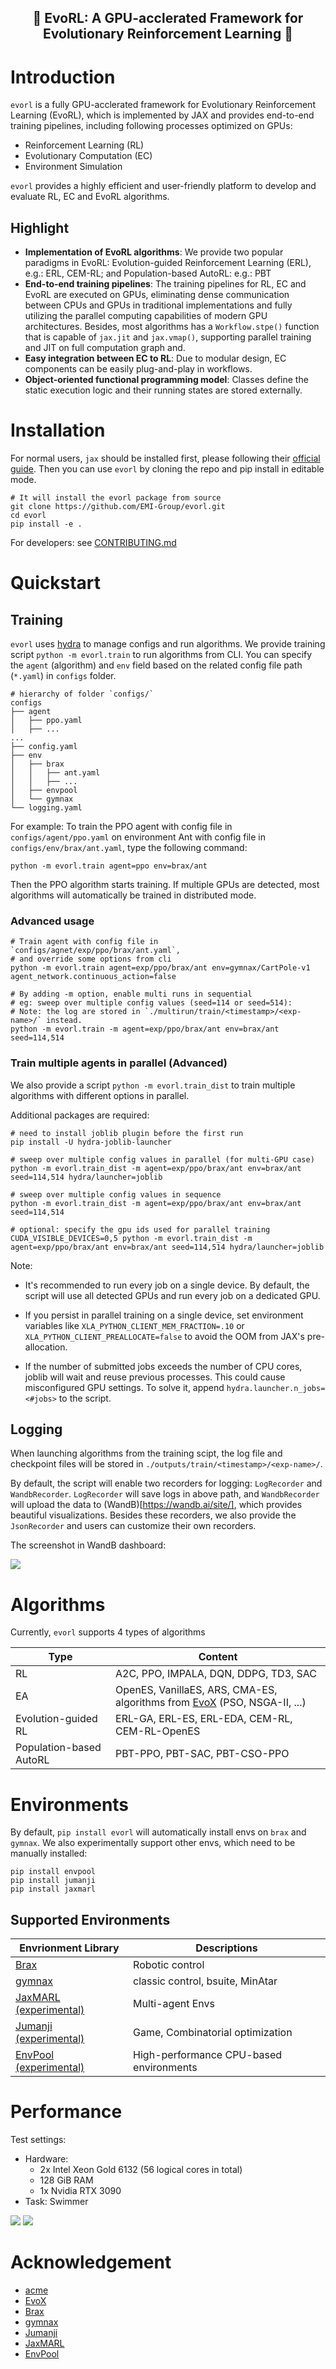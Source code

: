 
<h2 align="center">
    <p>🤖 EvoRL: A GPU-acclerated Framework for Evolutionary Reinforcement Learning 🧬</p>
</h2>


# Introduction

`evorl` is a fully GPU-acclerated framework for Evolutionary Reinforcement Learning (EvoRL), which is implemented by JAX and provides end-to-end training pipelines, including following processes optimized on GPUs:

* Reinforcement Learning (RL)
* Evolutionary Computation (EC)
* Environment Simulation

`evorl` provides a highly efficient and user-friendly platform to develop and evaluate RL, EC and EvoRL algorithms.

<!-- > “北冥有鱼，其名为鲲。化而为鸟，其名为鹏。怒而飞，其翼若垂天之云。”
> ——《庄子·逍遥游》 -->

## Highlight

* **Implementation of EvoRL algorithms**: We provide two popular paradigms in EvoRL: Evolution-guided Reinforcement Learning (ERL), e.g.: ERL, CEM-RL; and Population-based AutoRL: e.g.: PBT
* **End-to-end training pipelines**: The training pipelines for RL, EC and EvoRL are executed on GPUs, eliminating dense communication between CPUs and GPUs in traditional implementations and fully utilizing the parallel computing capabilities of modern GPU architectures. Besides, most algorithms has a `Workflow.stpe()` function that is capable of `jax.jit` and `jax.vmap()`, supporting parallel training and JIT on full computation graph and.
* **Easy integration between EC to RL**: Due to modular design, EC components can be easily plug-and-play in workflows.
* **Object-oriented functional programming model**: Classes define the static execution logic and their running states are stored externally.







# Installation

For normal users, `jax` should be installed first, please following their [official guide](https://jax.readthedocs.io/en/latest/quickstart.html#installation). Then you can use `evorl` by cloning the repo and pip install in editable mode.

```shell
# It will install the evorl package from source
git clone https://github.com/EMI-Group/evorl.git
cd evorl
pip install -e .
```
For developers: see [CONTRIBUTING.md](./CONTRIBUTING.md)


# Quickstart




## Training

`evorl` uses [hydra](https://hydra.cc/) to manage configs and run algorithms. We provide training script `python -m evorl.train` to run algorithms from CLI. You can specify the `agent` (algorithm) and `env` field based on the related config file path (`*.yaml`) in `configs` folder.

```text
# hierarchy of folder `configs/`
configs
├── agent
│   ├── ppo.yaml
│   ├── ...
...
├── config.yaml
├── env
│   ├── brax
│   │   ├── ant.yaml
│   │   ├── ...
│   ├── envpool
│   └── gymnax
└── logging.yaml
```


For example: To train the PPO agent with config file in `configs/agent/ppo.yaml` on environment Ant with config file in `configs/env/brax/ant.yaml`, type the following command:

```shell
python -m evorl.train agent=ppo env=brax/ant
```

Then the PPO algorithm starts training. If multiple GPUs are detected, most algorithms will automatically be trained in distributed mode.

### Advanced usage


```shell
# Train agent with config file in `configs/agnet/exp/ppo/brax/ant.yaml`,
# and override some options from cli
python -m evorl.train agent=exp/ppo/brax/ant env=gymnax/CartPole-v1 agent_network.continuous_action=false

# By adding -m option, enable multi runs in sequential
# eg: sweep over multiple config values (seed=114 or seed=514):
# Note: the log are stored in `./multirun/train/<timestamp>/<exp-name>/` instead.
python -m evorl.train -m agent=exp/ppo/brax/ant env=brax/ant seed=114,514
```

### Train multiple agents in parallel (Advanced)

We also provide a script `python -m evorl.train_dist` to train multiple algorithms with different options in parallel.

Additional packages are required:
```shell
# need to install joblib plugin before the first run
pip install -U hydra-joblib-launcher
```

```shell
# sweep over multiple config values in parallel (for multi-GPU case)
python -m evorl.train_dist -m agent=exp/ppo/brax/ant env=brax/ant seed=114,514 hydra/launcher=joblib

# sweep over multiple config values in sequence
python -m evorl.train_dist -m agent=exp/ppo/brax/ant env=brax/ant seed=114,514

# optional: specify the gpu ids used for parallel training
CUDA_VISIBLE_DEVICES=0,5 python -m evorl.train_dist -m agent=exp/ppo/brax/ant env=brax/ant seed=114,514 hydra/launcher=joblib

```

Note:

- It's recommended to run every job on a single device. By default, the script will use all detected GPUs and run every job on a dedicated GPU.

- If you persist in parallel training on a single device, set environment variables like `XLA_PYTHON_CLIENT_MEM_FRACTION=.10` or `XLA_PYTHON_CLIENT_PREALLOCATE=false` to avoid the OOM from JAX's pre-allocation.

- If the number of submitted jobs exceeds the number of CPU cores, joblib will wait and reuse previous processes. This could cause misconfigured GPU settings. To solve it, append `hydra.launcher.n_jobs=<#jobs>` to the script.


## Logging

When launching algorithms from the training scipt, the log file and checkpoint files will be stored in `./outputs/train/<timestamp>/<exp-name>/`.

By default, the script will enable two recorders for logging: `LogRecorder` and `WandbRecorder`. `LogRecorder` will save logs in above path, and `WandbRecorder` will upload the data to (WandB)[https://wandb.ai/site/], which provides beautiful visualizations. Besides these recorders, we also provide the `JsonRecorder` and users can customize their own recorders.

The screenshot in WandB dashboard:

![](./figs/evorl_wandb.png)


# Algorithms

Currently, `evorl` supports 4 types of algorithms

| Type                    | Content                                                                                                       |
| ----------------------- | ------------------------------------------------------------------------------------------------------------- |
| RL                      | A2C, PPO, IMPALA, DQN, DDPG, TD3, SAC                                                                         |
| EA                      | OpenES, VanillaES, ARS, CMA-ES, algorithms from [EvoX](https://github.com/EMI-Group/evox) (PSO, NSGA-II, ...) |
| Evolution-guided RL     | ERL-GA, ERL-ES, ERL-EDA, CEM-RL, CEM-RL-OpenES                                                                |
| Population-based AutoRL | PBT-PPO, PBT-SAC, PBT-CSO-PPO                                                                                  |


# Environments

By default, `pip install evorl` will automatically install envs on `brax` and `gymnax`. We also experimentally support other envs, which need to be manually installed:

```shell
pip install envpool
pip install jumanji
pip install jaxmarl
```

## Supported Environments

| Envrionment Library                                              | Descriptions                            |
| ---------------------------------------------------------------- | --------------------------------------- |
| [Brax](https://github.com/google/brax)                           | Robotic control                         |
| [gymnax](https://github.com/RobertTLange/gymnax)                 | classic control, bsuite, MinAtar        |
| [JaxMARL (experimental)](https://github.com/FLAIROx/JaxMARL)     | Multi-agent Envs                        |
| [Jumanji (experimental)](https://github.com/instadeepai/jumanji) | Game, Combinatorial optimization        |
| [EnvPool (experimental)](https://github.com/sail-sg/envpool)     | High-performance CPU-based environments |


# Performance

Test settings:

* Hardware:
  * 2x Intel Xeon Gold 6132 (56 logical cores in total)
  * 128 GiB RAM
  * 1x Nvidia RTX 3090
* Task: Swimmer


![](./figs/es-perf.png)
![](./figs/erl-pbt-perf.png)


# Acknowledgement

- [acme](https://github.com/google-deepmind/acme)
- [EvoX](https://github.com/EMI-Group/evox)
- [Brax](https://github.com/google/brax)
- [gymnax](https://github.com/RobertTLange/gymnax)
- [Jumanji](https://github.com/instadeepai/jumanji)
- [JaxMARL](https://github.com/FLAIROx/JaxMARL)
- [EnvPool](https://github.com/sail-sg/envpool)
